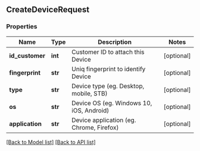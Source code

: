 ## CreateDeviceRequest

### Properties
Name | Type | Description | Notes
------------ | ------------- | ------------- | -------------
**id_customer** | **int** | Customer ID to attach this Device | [optional] 
**fingerprint** | **str** | Uniq fingerprint to identify Device | [optional] 
**type** | **str** | Device type (eg. Desktop, mobile, STB) | [optional] 
**os** | **str** | Device OS (eg. Windows 10, iOS, Android) | [optional] 
**application** | **str** | Device application (eg. Chrome, Firefox) | [optional] 

[[Back to Model list]](#documentation-for-models) [[Back to API list]](#documentation-for-api-endpoints)


